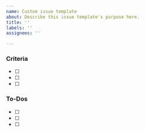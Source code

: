 ```yaml
---
name: Custom issue template
about: Describe this issue template's purpose here.
title: ''
labels: ''
assignees: ''

---
```


### Criteria

- [ ] 
- [ ]
- [ ]


### To-Dos

- [ ] 
- [ ]
- [ ]
